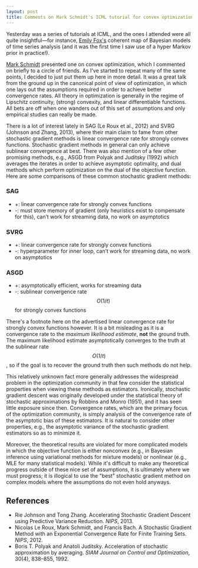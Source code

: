 ```yaml
---
layout: post
title: Comments on Mark Schmidt's ICML tutorial for convex optimization
---
```


Yesterday was a series of tutorials at ICML, and the ones I attended were all quite insightful—for instance, [Emily Fox's](http://www.stat.washington.edu/~ebfox/) coherent map of Bayesian models of time series analysis (and it was the first time I saw use of a hyper Markov prior in practice!).

[Mark Schmidt](http://www.cs.ubc.ca/~schmidtm/) presented one on convex optimization, which I commented on briefly to a circle of friends. As I've started to repeat many of the same points, I decided to just put them up here in more detail. It was a great talk from the ground up in the canonical point of view of optimization, in which one lays out the assumptions required in order to achieve better convergence rates. All theory in optimization is generally in the regime of Lipschitz continuity, (strong) convexity, and linear differentiable functions. All bets are off when one wanders out of this set of assumptions and only empirical studies can really be made.

There is a lot of interest lately in SAG (Le Roux et al., 2012) and SVRG (Johnson and Zhang, 2013), where their main claim to fame from other stochastic gradient methods is linear convergence rate for strongly convex functions. Stochastic gradient methods in general can only achieve sublinear convergence at best. There was also mention of a few other promising methods, e.g., ASGD from Polyak and Juditsky (1992) which averages the iterates in order to achieve asymptotic optimality, and dual methods which perform optimization on the dual of the objective function. Here are some comparisons of these common stochastic gradient methods:

### SAG
* +: linear convergence rate for strongly convex functions
* -: must store memory of gradient (only heuristics exist to compensate for this), can’t work for streaming data, no work on asymptotics

### SVRG
* +: linear convergence rate for strongly convex functions
* -: hyperparameter for inner loop, can’t work for streaming data, no work on asymptotics

### ASGD
* +: asymptotically efficient, works for streaming data
* -: sublinear convergence rate $$O(1/t)$$ for strongly convex functions

There's a footnote here on the advertised linear convergence rate for strongly convex functions however. It is a bit misleading as it is a convergence rate to the _maximum likelihood estimate_, __not__ the ground truth. The maximum likelihood estimate asymptotically converges to the truth at the sublinear rate $$O(1/t)$$, so if the goal is to recover the ground truth then such methods do not help.

This relatively unknown fact more generally addresses the widespread problem in the optimization community in that few consider the statistical properties when viewing these methods as estimators. Ironically, stochastic gradient descent was originally developed under the statistical theory of stochastic approximations by Robbins and Monro (1951), and it has seen little exposure since then. Convergence rates, which are the primary focus of the optimization community, is simply analysis of the convergence rate of the asymptotic bias of these estimators. It is natural to consider other properties, e.g., the asymptotic variance of the stochastic gradient estimators so as to minimize it.

Moreover, the theoretical results are violated for more complicated models in which the objective function is either nonconvex (e.g., in Bayesian inference using variational methods for mixture models) or nonlinear (e.g., MLE for many statistical models). While it's difficult to make any theoretical progress outside of these nice set of assumptions, it is ultimately where we must progress; it is illogical to use the "best" stochastic gradient method on complex models where the assumptions do not even hold anyways.

## References
* Rie Johnson and Tong Zhang. Accelerating Stochastic Gradient Descent using Predictive Variance Reduction. _NIPS_, 2013.
* Nicolas Le Roux, Mark Schmidt, and Francis Bach. A Stochastic Gradient Method with an Exponential Convergence Rate for Finite Training Sets. _NIPS_, 2012.
* Boris T. Polyak and Anatoli Juditsky. Acceleration of stochastic approximation by averaging. _SIAM Journal on Control and Optimization_, 30(4), 838–855, 1992.

